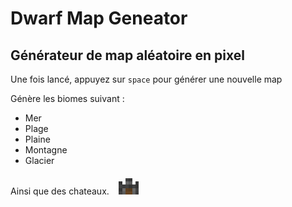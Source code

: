 # Dwarf Map Geneator
## Générateur de map aléatoire en pixel
Une fois lancé, appuyez sur `space` pour générer une nouvelle map

Génère les biomes suivant :
- Mer
- Plage
- Plaine
- Montagne
- Glacier
  
Ainsi que des chateaux. &ensp; <img src="castle_32x32.png">
